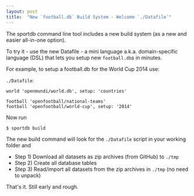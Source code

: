 ```yaml
---
layout: post
title:  "New `football.db` Build System - Welcome `./Datafile`"
---
```


The sportdb command line tool includes a new build system (as a new and easier all-in-one option). 

To try it - use the new Datafile - a mini language a.k.a. domain-specific language (DSL)
that lets you setup new `football.db`s in minutes. 

For example, to setup a football.db for the World Cup 2014 use: 

`./Datafile`: 

~~~
world 'openmundi/world.db', setup: 'countries' 

football 'openfootball/national-teams' 
football 'openfootball/world-cup', setup: '2014' 
~~~

Now run 

~~~
$ sportdb build 
~~~

The new build command will look for the `./Datafile` script in your working folder and 

- Step 1) Download all datasets as zip archives (from GitHub) to `./tmp`
- Step 2) Create all database tables 
- Step 3) Read/import all datasets from the zip archives in `./tmp` (no need to unpack) 

That's it.  Still early and rough.
